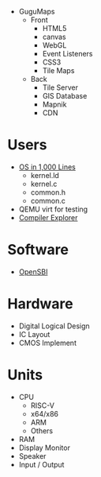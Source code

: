 - GuguMaps
  - Front
    - HTML5
    - canvas
    - WebGL
    - Event Listeners
    - CSS3
    - Tile Maps
  - Back
    - Tile Server
    - GIS Database
    - Mapnik
    - CDN
# Users
- [OS in 1,000 Lines](https://operating-system-in-1000-lines.vercel.app/en/)
  - kernel.ld
  - kernel.c
  - common.h
  - common.c
- QEMU virt for testing
- [Compiler Explorer](https://godbolt.org/)

# Software
- [OpenSBI](https://github.com/riscv-software-src/opensbi)

# Hardware
- Digital Logical Design
- IC Layout
- CMOS Implement

# Units
- CPU
  - RISC-V
  - x64/x86
  - ARM
  - Others
- RAM
- Display Monitor
- Speaker
- Input / Output
